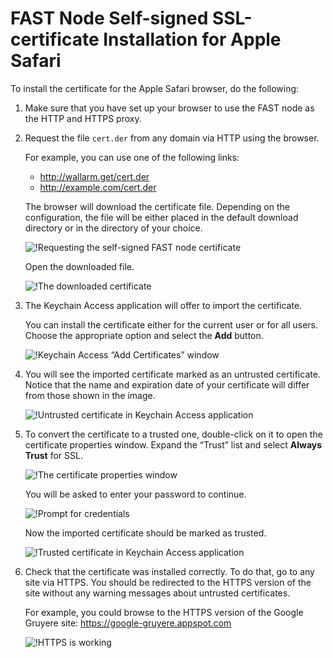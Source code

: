 [img-cert-request]:         ../../../images/fast/ssl/common/browsers-ssl/safari-ssl/s-certificate-request.png
[img-downloaded-cert]:      ../../../images/fast/ssl/common/browsers-ssl/safari-ssl/s-downloaded-certificate.png
[img-keychain-import]:      ../../../images/fast/ssl/common/browsers-ssl/safari-ssl/s-keychain-prompt.png
[img-untrusted-cert]:       ../../../images/fast/ssl/common/browsers-ssl/safari-ssl/s-keychain-untrusted-certificate.png
[img-cert-properties]:      ../../../images/fast/ssl/common/browsers-ssl/safari-ssl/s-keychain-certificate-properties.png
[img-credentials-prompt]:   ../../../images/fast/ssl/common/browsers-ssl/safari-ssl/s-keychain-credentials-prompt.png
[img-trusted-cert]:         ../../../images/fast/ssl/common/browsers-ssl/safari-ssl/s-keychain-trusted-certificate.png
[img-https-ok]:             ../../../images/fast/ssl/common/browsers-ssl/safari-ssl/s-https-ok.png

#   FAST Node Self-signed SSL-certificate Installation for Apple Safari

To install the certificate for the Apple Safari browser, do the following: 

1.  Make sure that you have set up your browser to use the FAST node as the HTTP and HTTPS proxy.

2.  Request the file `cert.der` from any domain via HTTP using the browser.

    For example, you can use one of the following links:

    * <http://wallarm.get/cert.der>
    * <http://example.com/cert.der>

    The browser will download the certificate file. Depending on the configuration, the file will be either placed in the default download directory or in the directory of your choice.
    
    ![!Requesting the self-signed FAST node certificate][img-cert-request]
    
    Open the downloaded file.

    ![!The downloaded certificate][img-downloaded-cert]

3.  The Keychain Access application will offer to import the certificate.  

    You can install the certificate either for the current user or for all users. Choose the appropriate option and select the **Add** button.

    ![!Keychain Access “Add Certificates” window][img-keychain-import]

4.  You will see the imported certificate marked as an untrusted certificate. Notice that the name and expiration date of your certificate will differ from those shown in the image.

    ![!Untrusted certificate in Keychain Access application][img-untrusted-cert]

5.  To convert the certificate to a trusted one, double-click on it to open the certificate properties window. Expand the “Trust” list and select **Always Trust** for SSL.

    ![!The certificate properties window][img-cert-properties]

    You will be asked to enter your password to continue.

    ![!Prompt for credentials][img-credentials-prompt]

    Now the imported certificate should be marked as trusted.
    
    ![!Trusted certificate in Keychain Access application][img-trusted-cert]

6.  Check that the certificate was installed correctly. To do that, go to any site via HTTPS. You should be redirected to the HTTPS version of the site without any warning messages about untrusted certificates.

    For example, you could browse to the HTTPS version of the Google Gruyere site:
    <https://google-gruyere.appspot.com>

    ![!HTTPS is working][img-https-ok]